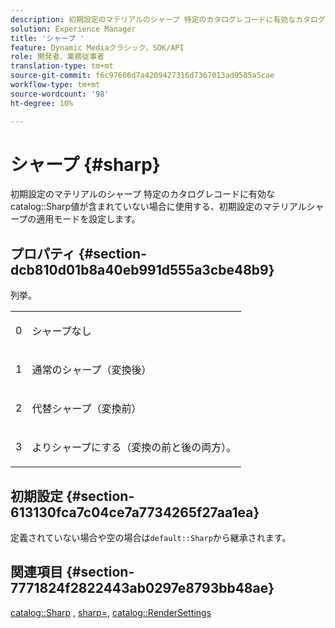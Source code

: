 ```yaml
---
description: 初期設定のマテリアルのシャープ 特定のカタログレコードに有効なカタログシャープ値が含まれていない場合に使用する、初期設定のマテリアルシャープの適用モードを設定します。
solution: Experience Manager
title: 'シャープ '
feature: Dynamic Mediaクラシック，SDK/API
role: 開発者、業務従事者
translation-type: tm+mt
source-git-commit: f6c97606d7a4209427316d7367013ad9585a5cae
workflow-type: tm+mt
source-wordcount: '98'
ht-degree: 10%

---
```



# シャープ {#sharp}

初期設定のマテリアルのシャープ 特定のカタログレコードに有効なcatalog::Sharp値が含まれていない場合に使用する、初期設定のマテリアルシャープの適用モードを設定します。

## プロパティ {#section-dcb810d01b8a40eb991d555a3cbe48b9}

列挙。

<table id="simpletable_2D94A380BC2D4FD1A7EDD45E6EAFD1FB"> 
 <tr class="strow"> 
  <td class="stentry"> <p>0 </p></td> 
  <td class="stentry"> <p>シャープなし </p></td> 
 </tr> 
 <tr class="strow"> 
  <td class="stentry"> <p>1 </p></td> 
  <td class="stentry"> <p>通常のシャープ（変換後） </p></td> 
 </tr> 
 <tr class="strow"> 
  <td class="stentry"> <p>2 </p></td> 
  <td class="stentry"> <p>代替シャープ（変換前） </p></td> 
 </tr> 
 <tr class="strow"> 
  <td class="stentry"> <p>3 </p></td> 
  <td class="stentry"> <p>よりシャープにする（変換の前と後の両方）。 </p> </td> 
 </tr> 
</table>

## 初期設定 {#section-613130fca7c04ce7a7734265f27aa1ea}

定義されていない場合や空の場合は`default::Sharp`から継承されます。

## 関連項目 {#section-7771824f2822443ab0297e8793bb48ae}

[catalog::Sharp](../../../../../ir-api/material-cat/image-rendering-api-ref/c-ir-material-catalog/c-ir-material-data-reference/r-ir-sharp-dataref.md#reference-f79a14bd52474dfd8495115d398a30d0) ,  [sharp=](../../../../../ir-api/http-protocol/image-rendering-api-ref/c-ir-http-protocol-ref/c-ir-http-protocol-command-reference/r-ir-http-sharp.md#reference-acdd87f6b5de4e3a85e5d3c03022a35a),  [catalog::RenderSettings](../../../../../ir-api/material-cat/image-rendering-api-ref/c-ir-material-catalog/c-ir-material-data-reference/r-ir-rendersettings-dataref.md#reference-9ce753ae4096455eadcc12ac064de711)
